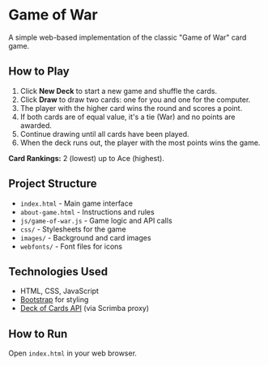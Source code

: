 # Game of War

A simple web-based implementation of the classic "Game of War" card game.

## How to Play

1. Click **New Deck** to start a new game and shuffle the cards.
2. Click **Draw** to draw two cards: one for you and one for the computer.
3. The player with the higher card wins the round and scores a point.
4. If both cards are of equal value, it's a tie (War) and no points are awarded.
5. Continue drawing until all cards have been played.
6. When the deck runs out, the player with the most points wins the game.

**Card Rankings:** 2 (lowest) up to Ace (highest).

## Project Structure

- `index.html` - Main game interface
- `about-game.html` - Instructions and rules
- `js/game-of-war.js` - Game logic and API calls
- `css/` - Stylesheets for the game
- `images/` - Background and card images
- `webfonts/` - Font files for icons

## Technologies Used

- HTML, CSS, JavaScript
- [Bootstrap](https://getbootstrap.com/) for styling
- [Deck of Cards API](https://deckofcardsapi.com/) (via Scrimba proxy)

## How to Run

Open `index.html` in your web browser.
